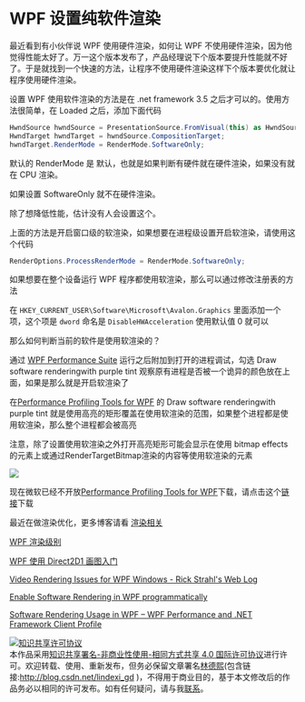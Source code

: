 # WPF 设置纯软件渲染

最近看到有小伙伴说 WPF 使用硬件渲染，如何让 WPF 不使用硬件渲染，因为他觉得性能太好了。万一这个版本发布了，产品经理说下个版本要提升性能就不好了。于是就找到一个快速的方法，让程序不使用硬件渲染这样下个版本要优化就让程序使用硬件渲染。

<!--more-->
<!-- 标签：WPF,渲染 -->

设置 WPF 使用软件渲染的方法是在 .net framework 3.5 之后才可以的。使用方法很简单，在 Loaded 之后，添加下面代码

```csharp
HwndSource hwndSource = PresentationSource.FromVisual(this) as HwndSource;
HwndTarget hwndTarget = hwndSource.CompositionTarget;
hwndTarget.RenderMode = RenderMode.SoftwareOnly;
```

默认的 RenderMode 是 默认，也就是如果判断有硬件就在硬件渲染，如果没有就在 CPU 渲染。

如果设置 SoftwareOnly 就不在硬件渲染。

除了想降低性能，估计没有人会设置这个。

上面的方法是开启窗口级的软渲染，如果想要在进程级设置开启软渲染，请使用这个代码

```csharp
RenderOptions.ProcessRenderMode = RenderMode.SoftwareOnly; 
```

如果想要在整个设备运行 WPF 程序都使用软渲染，那么可以通过修改注册表的方法

在 `HKEY_CURRENT_USER\Software\Microsoft\Avalon.Graphics` 里面添加一个项，这个项是 `dword` 命名是 `DisableHWAcceleration` 使用默认值 0 就可以

那么如何判断当前的软件是使用软渲染的？

通过 [WPF Performance Suite](https://docs.microsoft.com/en-us/previous-versions/aa969767(v=vs.110) ) 运行之后附加到打开的进程调试，勾选 Draw software renderingwith purple tint 观察原有进程是否被一个诡异的颜色放在上面，如果是那么就是开启软渲染了

在[Performance Profiling Tools for WPF](https://docs.microsoft.com/en-us/previous-versions/aa969767(v=vs.110) ) 的 Draw software renderingwith purple tint 就是使用高亮的矩形覆盖在使用软渲染的范围，如果整个进程都是使用软渲染，那么整个进程都会被高亮

注意，除了设置使用软渲染之外打开高亮矩形可能会显示在使用 bitmap effects 的元素上或通过RenderTargetBitmap渲染的内容等使用软渲染的元素

<!-- ![](image/WPF 设置纯软件渲染/WPF 设置纯软件渲染0.png) -->

![](http://image.acmx.xyz/lindexi%2F201937185522636)

现在微软已经不开放[Performance Profiling Tools for WPF](https://docs.microsoft.com/en-us/previous-versions/aa969767(v=vs.110) )下载，请点击这个[链接](https://download.microsoft.com/download/A/6/A/A6AC035D-DA3F-4F0C-ADA4-37C8E5D34E3D/setup/WinSDKPerformanceToolKit_amd64/wpt_x64.msi)下载

最近在做渲染优化，更多博客请看 [渲染相关](https://blog.lindexi.com/post/%E6%B8%B2%E6%9F%93.html )

[WPF 渲染级别](https://blog.lindexi.com/post/WPF-%E6%B8%B2%E6%9F%93%E7%BA%A7%E5%88%AB.html )

[WPF 使用 Direct2D1 画图入门](https://blog.lindexi.com/post/WPF-%E4%BD%BF%E7%94%A8-Direct2D1-%E7%94%BB%E5%9B%BE%E5%85%A5%E9%97%A8.html )

[Video Rendering Issues for WPF Windows - Rick Strahl's Web Log](https://weblog.west-wind.com/posts/2017/Feb/13/Video-Rendering-Issues-for-WPF-Windows )

[Enable Software Rendering in WPF programmatically](https://codeblitz.wordpress.com/2010/09/15/enable-software-rendering-in-wpf-programmatically/ )

[Software Rendering Usage in WPF – WPF Performance and .NET Framework Client Profile](https://blogs.msdn.microsoft.com/jgoldb/2010/06/22/software-rendering-usage-in-wpf/ )

<a rel="license" href="http://creativecommons.org/licenses/by-nc-sa/4.0/"><img alt="知识共享许可协议" style="border-width:0" src="https://licensebuttons.net/l/by-nc-sa/4.0/88x31.png" /></a><br />本作品采用<a rel="license" href="http://creativecommons.org/licenses/by-nc-sa/4.0/">知识共享署名-非商业性使用-相同方式共享 4.0 国际许可协议</a>进行许可。欢迎转载、使用、重新发布，但务必保留文章署名[林德熙](http://blog.csdn.net/lindexi_gd)(包含链接:http://blog.csdn.net/lindexi_gd )，不得用于商业目的，基于本文修改后的作品务必以相同的许可发布。如有任何疑问，请与我[联系](mailto:lindexi_gd@163.com)。  
